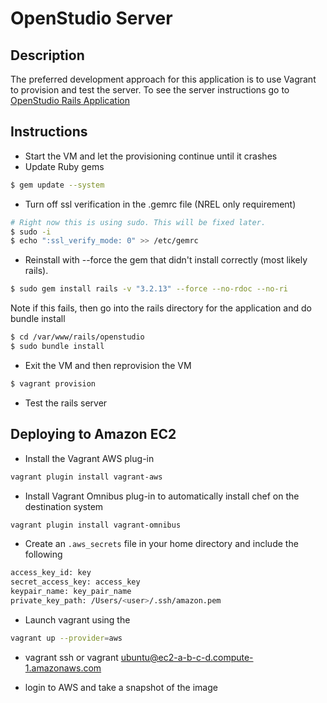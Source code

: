 # OpenStudio Server

## Description
The preferred development approach for this application is to use Vagrant to provision and test the server.  To see the server instructions go to [OpenStudio Rails Application](./openstudio-server/README.md)

## Instructions
- Start the VM and let the provisioning continue until it crashes
- Update Ruby gems

```sh
$ gem update --system
```

- Turn off ssl verification in the .gemrc file (NREL only requirement)

```sh
# Right now this is using sudo. This will be fixed later.
$ sudo -i
$ echo ":ssl_verify_mode: 0" >> /etc/gemrc
```

- Reinstall with --force the gem that didn't install correctly (most likely rails). 

```sh
$ sudo gem install rails -v "3.2.13" --force --no-rdoc --no-ri
```

Note if this fails, then go into the rails directory for the application and do bundle install

```sh
$ cd /var/www/rails/openstudio
$ sudo bundle install
```

- Exit the VM and then reprovision the VM

```sh
$ vagrant provision
```

- Test the rails server

## Deploying to Amazon EC2

- Install the Vagrant AWS plug-in

```sh
vagrant plugin install vagrant-aws
```

- Install Vagrant Omnibus plug-in to automatically install chef on the destination system

```sh
vagrant plugin install vagrant-omnibus
```

- Create an `.aws_secrets` file in your home directory and include the following

```sh
access_key_id: key
secret_access_key: access_key
keypair_name: key_pair_name
private_key_path: /Users/<user>/.ssh/amazon.pem
```

- Launch vagrant using the

```sh
vagrant up --provider=aws
```

- vagrant ssh or vagrant ubuntu@ec2-a-b-c-d.compute-1.amazonaws.com

- login to AWS and take a snapshot of the image



